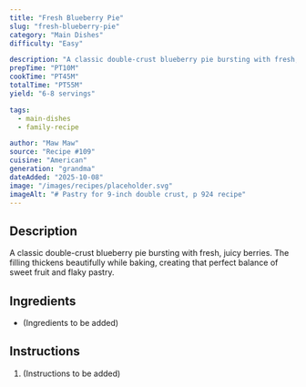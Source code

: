 ```yaml
---
title: "Fresh Blueberry Pie"
slug: "fresh-blueberry-pie"
category: "Main Dishes"
difficulty: "Easy"

description: "A classic double-crust blueberry pie bursting with fresh, juicy berries. The filling thickens beautifully while baking, creating that perfect balance of sweet fruit and flaky pastry."
prepTime: "PT10M"
cookTime: "PT45M"
totalTime: "PT55M"
yield: "6-8 servings"

tags:
  - main-dishes
  - family-recipe

author: "Maw Maw"
source: "Recipe #109"
cuisine: "American"
generation: "grandma"
dateAdded: "2025-10-08"
image: "/images/recipes/placeholder.svg"
imageAlt: "# Pastry for 9-inch double crust, p 924 recipe"
---
```


## Description

A classic double-crust blueberry pie bursting with fresh, juicy berries. The filling thickens beautifully while baking, creating that perfect balance of sweet fruit and flaky pastry.

## Ingredients

- (Ingredients to be added)

## Instructions

1. (Instructions to be added)